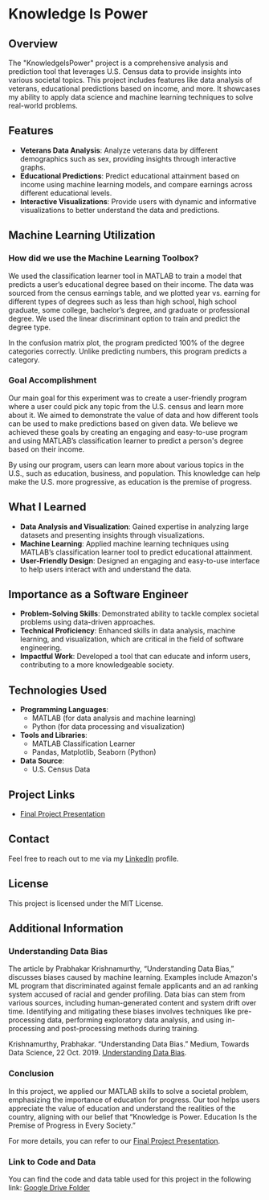 # Knowledge Is Power

## Overview

The "KnowledgeIsPower" project is a comprehensive analysis and prediction tool that leverages U.S. Census data to provide insights into various societal topics. This project includes features like data analysis of veterans, educational predictions based on income, and more. It showcases my ability to apply data science and machine learning techniques to solve real-world problems.

## Features

- **Veterans Data Analysis**: Analyze veterans data by different demographics such as sex, providing insights through interactive graphs.
- **Educational Predictions**: Predict educational attainment based on income using machine learning models, and compare earnings across different educational levels.
- **Interactive Visualizations**: Provide users with dynamic and informative visualizations to better understand the data and predictions.

## Machine Learning Utilization

### How did we use the Machine Learning Toolbox?

We used the classification learner tool in MATLAB to train a model that predicts a user’s educational degree based on their income. The data was sourced from the census earnings table, and we plotted year vs. earning for different types of degrees such as less than high school, high school graduate, some college, bachelor’s degree, and graduate or professional degree. We used the linear discriminant option to train and predict the degree type.

In the confusion matrix plot, the program predicted 100% of the degree categories correctly. Unlike predicting numbers, this program predicts a category.

### Goal Accomplishment

Our main goal for this experiment was to create a user-friendly program where a user could pick any topic from the U.S. census and learn more about it. We aimed to demonstrate the value of data and how different tools can be used to make predictions based on given data. We believe we achieved these goals by creating an engaging and easy-to-use program and using MATLAB’s classification learner to predict a person's degree based on their income.

By using our program, users can learn more about various topics in the U.S., such as education, business, and population. This knowledge can help make the U.S. more progressive, as education is the premise of progress.

## What I Learned

- **Data Analysis and Visualization**: Gained expertise in analyzing large datasets and presenting insights through visualizations.
- **Machine Learning**: Applied machine learning techniques using MATLAB’s classification learner tool to predict educational attainment.
- **User-Friendly Design**: Designed an engaging and easy-to-use interface to help users interact with and understand the data.

## Importance as a Software Engineer

- **Problem-Solving Skills**: Demonstrated ability to tackle complex societal problems using data-driven approaches.
- **Technical Proficiency**: Enhanced skills in data analysis, machine learning, and visualization, which are critical in the field of software engineering.
- **Impactful Work**: Developed a tool that can educate and inform users, contributing to a more knowledgeable society.

## Technologies Used

- **Programming Languages**:
  - MATLAB (for data analysis and machine learning)
  - Python (for data processing and visualization)
- **Tools and Libraries**:
  - MATLAB Classification Learner
  - Pandas, Matplotlib, Seaborn (Python)
- **Data Source**:
  - U.S. Census Data

## Project Links

- [Final Project Presentation](./FinalProjectPresentation.pdf)

## Contact

Feel free to reach out to me via my [LinkedIn](https://www.linkedin.com/in/marianoa19/) profile.

## License

This project is licensed under the MIT License.

## Additional Information

### Understanding Data Bias

The article by Prabhakar Krishnamurthy, “Understanding Data Bias,” discusses biases caused by machine learning. Examples include Amazon's ML program that discriminated against female applicants and an ad ranking system accused of racial and gender profiling. Data bias can stem from various sources, including human-generated content and system drift over time. Identifying and mitigating these biases involves techniques like pre-processing data, performing exploratory data analysis, and using in-processing and post-processing methods during training.

Krishnamurthy, Prabhakar. “Understanding Data Bias.” Medium, Towards Data Science, 22 Oct. 2019. [Understanding Data Bias](https://towardsdatascience.com/survey-d4f168791e57).

### Conclusion

In this project, we applied our MATLAB skills to solve a societal problem, emphasizing the importance of education for progress. Our tool helps users appreciate the value of education and understand the realities of the country, aligning with our belief that “Knowledge is Power. Education Is the Premise of Progress in Every Society.”

For more details, you can refer to our [Final Project Presentation](./FinalProjectPresentation.pdf).

### Link to Code and Data

You can find the code and data table used for this project in the following link:
[Google Drive Folder](https://drive.google.com/drive/folders/1U0otOWyxyy4shgBXrYLepOuOCQbVjW7B?usp=sharing)
